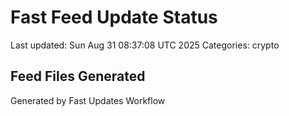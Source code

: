 # Fast Feed Update Status
Last updated: Sun Aug 31 08:37:08 UTC 2025
Categories: crypto

## Feed Files Generated

Generated by Fast Updates Workflow
